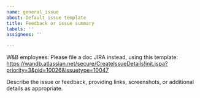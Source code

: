 ```yaml
---
name: general_issue
about: Default issue template
title: Feedback or issue summary
labels: ''
assignees: ''

---
```


W&B employees: Please file a doc JIRA instead, using this template: https://wandb.atlassian.net/secure/CreateIssueDetails!init.jspa?priority=3&pid=10026&issuetype=10047

Describe the issue or feedback, providing links, screenshots, or additional details as appropriate.
